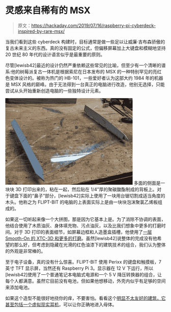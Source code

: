 # 灵感来自稀有的 MSX

> 原文：<https://hackaday.com/2019/07/16/raspberry-pi-cyberdeck-inspired-by-rare-msx/>

当我们看到这些 cyberdeck 构建时，目标通常是做一些足以让威廉·吉布森骄傲的复古未来主义的东西。真的没有固定的公式，但偏移屏幕加上大键盘和模糊地坚持 20 世纪 80 年代的设计语言似乎是最重要的原则。

尽管[lewisb42]最近的设计仍然严重依赖这些常见的比喻，但至少有一个清晰的谱系:他的树莓派复古一体机是根据索尼在日本发布的 MSX 的一种特别罕见的亮红色变体设计的。被称为热门的 HB-101，一些爱好者认为这部大约 1984 年的机器是 MSX 风格的巅峰。由于无法得到一台真正的电脑进行改造，他别无选择，只能尝试从头开始重新创造电脑的一些独特设计元素。

[![](img/0fe4586e137cf2cf5944aa743eda9648.png)](https://hackaday.com/wp-content/uploads/2019/07/msxpi_detail.jpg) 多面的侧面是一块块 3D 打印出来的，粘在一起，然后贴在 1/4”厚的聚碳酸酯制成的背板上。对于键盘下面的“鼻子”部分，[lewisb42]实际上使用了一块用台锯切割成适当角度的木头。他称之为 FLIPT-BIT 的电脑的上表面实际上是由一块块泡沫聚氯乙烯板组成的。

如果这一切听起来像一个大拼图，那是因为它基本上是。为了消除不协调的表面，他结合使用了木质油灰、身体填充物、污点油灰，以及比我们想象中更多的打磨时间。对于 3D 打印的表面细节，如屏幕边框和人造墨盒插槽，他使用了[一层 Smooth-On 的 XTC-3D 和更多的打磨](https://hackaday.com/2017/11/15/visual-3d-print-finishing-guide/)。虽然[lewisb42]说整体的完成没有他希望的那么好，但考虑到隐藏在光滑的红色油漆下的建筑技术的组合，我们认为整体的外观是非常棒的。

至于电子设备，真的没有什么惊喜。FLIPT-BIT 使用 Perixx 的键盘和触摸板，7 英寸 TFT 显示屏，当然还有 Raspberry Pi 3。显示器在 12 V 下运行，所以[lewisb42]使用了一个普通笔记本电脑式电源和一个 5 V 降压转换器的组合，让每个人都满意。虽然它目前没有电池，但如果他想移动，外壳内似乎有足够的空间来添加电池。

如果这个造型不能很好地挠你的痒，不要害怕。看看这个[明显不太友好的建筑，它甚至包括一个虚拟现实耳机](https://hackaday.com/2018/07/28/a-mobile-computer-to-make-william-gibson-jealous/)，可以让你正确地进入母体。